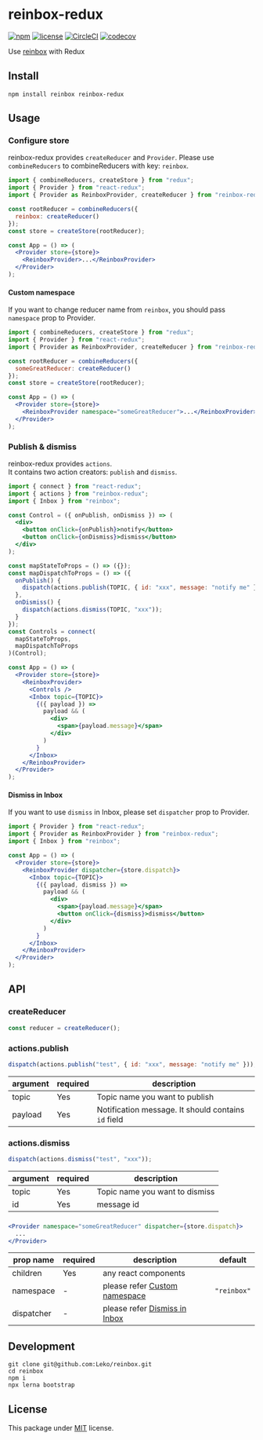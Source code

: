 # reinbox-redux

[![npm](https://img.shields.io/npm/v/reinbox-redux.svg)](https://www.npmjs.com/package/reinbox-redux)
[![license](https://img.shields.io/github/license/Leko/reinbox-redux.svg)](https://opensource.org/licenses/MIT)
[![CircleCI](https://circleci.com/gh/Leko/reinbox.svg?style=svg)](https://circleci.com/gh/Leko/reinbox)
[![codecov](https://codecov.io/gh/Leko/reinbox/branch/master/graph/badge.svg)](https://codecov.io/gh/Leko/reinbox)

Use [reinbox](https://github.com/Leko/reinbox/tree/master/packages/reinbox) with Redux

## Install

```
npm install reinbox reinbox-redux
```

## Usage

### Configure store

reinbox-redux provides `createReducer` and `Provider`.
Please use `combineReducers` to combineReducers with key: `reinbox`.

```jsx
import { combineReducers, createStore } from "redux";
import { Provider } from "react-redux";
import { Provider as ReinboxProvider, createReducer } from "reinbox-redux";

const rootReducer = combineReducers({
  reinbox: createReducer()
});
const store = createStore(rootReducer);

const App = () => (
  <Provider store={store}>
    <ReinboxProvider>...</ReinboxProvider>
  </Provider>
);
```

#### Custom namespace

If you want to change reducer name from `reinbox`, you should pass `namespace` prop to Provider.

```jsx
import { combineReducers, createStore } from "redux";
import { Provider } from "react-redux";
import { Provider as ReinboxProvider, createReducer } from "reinbox-redux";

const rootReducer = combineReducers({
  someGreatReducer: createReducer()
});
const store = createStore(rootReducer);

const App = () => (
  <Provider store={store}>
    <ReinboxProvider namespace="someGreatReducer">...</ReinboxProvider>
  </Provider>
);
```

### Publish & dismiss

reinbox-redux provides `actions`.  
It contains two action creators: `publish` and `dismiss`.

```jsx
import { connect } from "react-redux";
import { actions } from "reinbox-redux";
import { Inbox } from "reinbox";

const Control = ({ onPublish, onDismiss }) => (
  <div>
    <button onClick={onPublish}>notify</button>
    <button onClick={onDismiss}>dismiss</button>
  </div>
);

const mapStateToProps = () => ({});
const mapDispatchToProps = () => ({
  onPublish() {
    dispatch(actions.publish(TOPIC, { id: "xxx", message: "notify me" }));
  },
  onDismiss() {
    dispatch(actions.dismiss(TOPIC, "xxx"));
  }
});
const Controls = connect(
  mapStateToProps,
  mapDispatchToProps
)(Control);

const App = () => (
  <Provider store={store}>
    <ReinboxProvider>
      <Controls />
      <Inbox topic={TOPIC}>
        {({ payload }) =>
          payload && (
            <div>
              <span>{payload.message}</span>
            </div>
          )
        }
      </Inbox>
    </ReinboxProvider>
  </Provider>
);
```

#### Dismiss in Inbox

If you want to use `dismiss` in Inbox, please set `dispatcher` prop to Provider.

```jsx
import { Provider } from "react-redux";
import { Provider as ReinboxProvider } from "reinbox-redux";
import { Inbox } from "reinbox";

const App = () => (
  <Provider store={store}>
    <ReinboxProvider dispatcher={store.dispatch}>
      <Inbox topic={TOPIC}>
        {({ payload, dismiss }) =>
          payload && (
            <div>
              <span>{payload.message}</span>
              <button onClick={dismiss}>dismiss</button>
            </div>
          )
        }
      </Inbox>
    </ReinboxProvider>
  </Provider>
);
```

## API

### createReducer

```js
const reducer = createReducer();
```

### actions.publish

```js
dispatch(actions.publish("test", { id: "xxx", message: "notify me" }));
```

| argument | required | description                                         |
| -------- | -------- | --------------------------------------------------- |
| topic    | Yes      | Topic name you want to publish                      |
| payload  | Yes      | Notification message. It should contains `id` field |

### actions.dismiss

```js
dispatch(actions.dismiss("test", "xxx"));
```

| argument | required | description                    |
| -------- | -------- | ------------------------------ |
| topic    | Yes      | Topic name you want to dismiss |
| id       | Yes      | message id                     |

### <Provider />

```jsx
<Provider namespace="someGreatReducer" dispatcher={store.dispatch}>
  ...
</Provider>
```

| prop name  | required | description                                        | default     |
| ---------- | -------- | -------------------------------------------------- | ----------- |
| children   | Yes      | any react components                               |             |
| namespace  | -        | please refer [Custom namespace](#custom-namespace) | `"reinbox"` |
| dispatcher | -        | please refer [Dismiss in Inbox](#dismiss-in-Inbox) |             |

## Development

```
git clone git@github.com:Leko/reinbox.git
cd reinbox
npm i
npx lerna bootstrap
```

## License

This package under [MIT](https://opensource.org/licenses/MIT) license.
